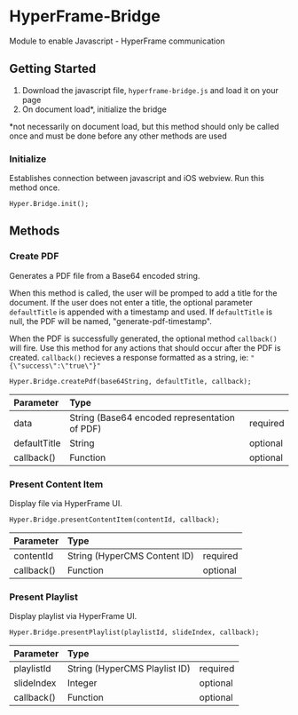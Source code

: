 # HyperFrame-Bridge
Module to enable Javascript - HyperFrame communication

## Getting Started
1. Download the javascript file, `hyperframe-bridge.js` and load it on your page
2. On document load*, initialize the bridge

*not necessarily on document load, but this method should only be called once and must be done before any other methods are used

### Initialize
Establishes connection between javascript and iOS webview.  Run this method once.
```
Hyper.Bridge.init();
```

## Methods

### Create PDF
Generates a PDF file from a Base64 encoded string.  

When this method is called, the user will be promped to add a title for the document.  If the user does not enter a title, the optional parameter `defaultTitle` is appended with a timestamp and used.  If `defaultTitle` is null, the PDF will be named, "generate-pdf-timestamp".

When the PDF is successfully generated, the optional method `callback()` will fire.  Use this method for any actions that should occur after the PDF is created.  `callback()` recieves a response formatted as a string, ie: `"{\"success\":\"true\"}"`
```
Hyper.Bridge.createPdf(base64String, defaultTitle, callback);
```
| Parameter    | Type                                          |          |
|:-------------|:----------------------------------------------|:---------|
| data         | String (Base64 encoded representation of PDF) | required |
| defaultTitle | String                                        | optional |
| callback()   | Function                                      | optional |


### Present Content Item
Display file via HyperFrame UI.  
```
Hyper.Bridge.presentContentItem(contentId, callback);
```
| Parameter    | Type                         |          |
|:-------------|:-----------------------------|:---------|
| contentId    | String (HyperCMS Content ID) | required |
| callback()   | Function                     | optional |


### Present Playlist
Display playlist via HyperFrame UI.  
```
Hyper.Bridge.presentPlaylist(playlistId, slideIndex, callback);
```
| Parameter    | Type                          |          |
|:-------------|:------------------------------|:---------|
| playlistId   | String (HyperCMS Playlist ID) | required |
| slideIndex   | Integer                       | optional |
| callback()   | Function                      | optional |
